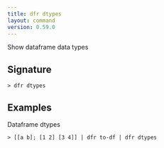 ```yaml
---
title: dfr dtypes
layout: command
version: 0.59.0
---
```


Show dataframe data types

## Signature

```> dfr dtypes ```

## Examples

Dataframe dtypes
```shell
> [[a b]; [1 2] [3 4]] | dfr to-df | dfr dtypes
```


